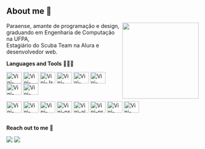 ## About me 📌

<img align="right" height="200px" src="https://github-readme-stats.vercel.app/api?username=vinelouzada&show_icons=true&theme=algolia"/>
<p align="left"> 
  Paraense, amante de programação e design, <br> graduando em Engenharia de Computação na UFPA,<br> Estagiário do Scuba Team na Alura e desenvolvedor web.
</p>
    

**Languages and Tools** 👨🏽‍💻
<div style="display: inline_block">
<img align="center" alt="Vini-HTML" height="30" width="40" src="https://skillicons.dev/icons?i=html">
<img align="center" alt="Vini-CSS" height="30" width="40" src="https://skillicons.dev/icons?i=css">
<img align="center" alt="Vini-Js" height="30" width="40" src="https://skillicons.dev/icons?i=js">
<img align="center" alt="Vini-React" height="30" width="40" src="https://skillicons.dev/icons?i=react">
<img align="center" alt="Vini-Php" height="30" width="40" src="https://skillicons.dev/icons?i=php">
<img align="center" alt="Vini-Java" height="30" width="40" src="https://skillicons.dev/icons?i=java">
<img align="center" alt="Vini-Java" height="30" width="40" src="https://skillicons.dev/icons?i=python">
<img align="center" alt="Vini-Postman" height="30" width="40" src="https://skillicons.dev/icons?i=git"><br><br>
<img align="center" alt="Vini-MySQL" height="30" width="40" src="https://skillicons.dev/icons?i=mysql">
<img align="center" alt="Vini-sqlite" height="30" width="40" src="https://skillicons.dev/icons?i=sqlite">
<img align="center" alt="Vini-mongodb" height="30" width="40" src="https://skillicons.dev/icons?i=mongodb">
<img align="center" alt="Vini-ps" height="30" width="40" src="https://skillicons.dev/icons?i=ps">
<img align="center" alt="Vini-ai" height="30" width="40" src="https://skillicons.dev/icons?i=ai">
<img align="center" alt="Vini-pr" height="30" width="40" src="https://skillicons.dev/icons?i=pr">
<img align="center" alt="Vini-figma" height="30" width="40" src="https://skillicons.dev/icons?i=figma">
<img align="center" alt="Vini-postman" height="30" width="40" src="https://github.com/flathub/com.getpostman.Postman/blob/master/logo-mark.svg"><br><br>

 
**Reach out to me** 🖖
  
<p align="left">
  <a href="mailto:vinelouzada@gmail.com" alt="Gmail">
  <img src="https://img.shields.io/badge/-Gmail-FF0000?style=flat-square&labelColor=FF0000&logo=gmail&logoColor=white&link=mailto:vinelouzada@gmail.com" /></a>

  <a href="https://www.linkedin.com/in/vinelouzada/" alt="Linkedin">
  <img src="https://img.shields.io/badge/-Linkedin-0e76a8?style=flat-square&logo=Linkedin&logoColor=white&link=https://www.linkedin.com/in/vinelouzada/" /></a>
</p>   


